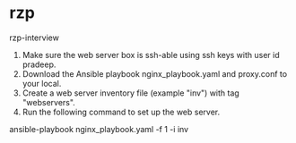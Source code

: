# rzp
rzp-interview
1) Make sure the web server box is ssh-able using ssh keys with user id pradeep.
2) Download the Ansible playbook nginx_playbook.yaml and proxy.conf to your local.
3) Create a web server inventory file (example "inv") with tag "webservers".
4) Run the following command to set up the web server.

ansible-playbook nginx_playbook.yaml -f 1 -i inv
